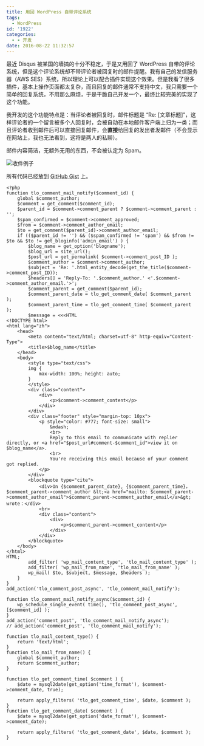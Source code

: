 ```yaml
---
title: 用回 WordPress 自带评论系统
tags:
  - WordPress
id: '1922'
categories:
  - - 开发
date: 2016-08-22 11:32:57
---
```


最近 Disqus 被某国的墙搞的十分不稳定，于是又用回了 WordPress 自带的评论系统，但是这个评论系统却不带评论者被回复时的邮件提醒。我有自己的发信服务器（AWS SES）系统，所以理论上可以配合插件实现这个效果。但是我看了很多插件，基本上操作页面都太复杂，而且回复的邮件通常不支持中文，我只需要一个简单的回复系统，不用那么麻烦，于是干脆自己开发一个，最终比较完美的实现了这个功能。

我开发的这个功能特点是：当评论者被回复时，邮件标题是 “Re: \[文章标题\]”，这样评论者的一个留言被多个人回复时，会被自动在本地邮件客户端上归为一类；而且评论者收到邮件后可以直接回复邮件，会**直接**给回复的发出者发邮件（不会显示在网站上，我也无法看到，这将是两人的私聊）。

邮件内容简洁，无额外无用的东西，不会被认定为 Spam。

![收件例子](https://imagedelivery.net/6T-behmofKYLsxlrK0l_MQ/cf5f85cb-301b-440e-8a34-23c54c434700/large)

所有代码已经放到 [GitHub Gist](https://gist.github.com/ZE3kr/8c51a6349462935cefd2e636e96e93f8) 上。

```
<?php
function tlo_comment_mail_notify($comment_id) {
	global $comment_author;
	$comment = get_comment($comment_id);
	$parent_id = $comment->comment_parent ? $comment->comment_parent : '';
	$spam_confirmed = $comment->comment_approved;
	$from = $comment->comment_author_email;
	$to = get_comment($parent_id)->comment_author_email;
	if (($parent_id != '') && ($spam_confirmed != 'spam') && $from != $to && $to != get_bloginfo('admin_email') ) {
		$blog_name = get_option('blogname');
		$blog_url = site_url();
		$post_url = get_permalink( $comment->comment_post_ID );
		$comment_author = $comment->comment_author;
		$subject = 'Re: '.html_entity_decode(get_the_title($comment->comment_post_ID));
		$headers[] = 'Reply-To: '.$comment_author.' <'.$comment->comment_author_email.'>';
		$comment_parent = get_comment($parent_id);
		$comment_parent_date = tlo_get_comment_date( $comment_parent );
		$comment_parent_time = tlo_get_comment_time( $comment_parent );
		$message = <<<HTML
<!DOCTYPE html>
<html lang="zh">
	<head>
		<meta content="text/html; charset=utf-8" http-equiv="Content-Type">
		<title>$blog_name</title>
	</head>
	<body>
		<style type="text/css">
		img {
			max-width: 100%; height: auto;
		}
		</style>
		<div class="content">
			<div>
				<p>$comment->comment_content</p>
			</div>
		</div>
		<div class="footer" style="margin-top: 10px">
			<p style="color: #777; font-size: small">
				&mdash;
				<br>
				Reply to this email to communicate with replier directly, or <a href="$post_url#comment-$comment_id">view it on $blog_name</a>.
				<br>
				You're receiving this email because of your comment got replied.
			</p>
		</div>
		<blockquote type="cite">
			<div>On {$comment_parent_date}, {$comment_parent_time}，$comment_parent->comment_author &lt;<a href="mailto: $comment_parent->comment_author_email">$comment_parent->comment_author_email</a>&gt; wrote：</div>
			<br>
			<div class="content">
				<div>
					<p>$comment_parent->comment_content</p>
				</div>
			</div>
		</blockquote>
	</body>
</html>
HTML;
		add_filter( 'wp_mail_content_type', 'tlo_mail_content_type' );
		add_filter( 'wp_mail_from_name', 'tlo_mail_from_name' );
		wp_mail( $to, $subject, $message, $headers );
	}
}
add_action('tlo_comment_post_async', 'tlo_comment_mail_notify');

function tlo_comment_mail_notify_async($comment_id) {
	wp_schedule_single_event( time(), 'tlo_comment_post_async', [$comment_id] );
}
add_action('comment_post', 'tlo_comment_mail_notify_async');
// add_action('comment_post', 'tlo_comment_mail_notify');

function tlo_mail_content_type() {
	return 'text/html';
}
function tlo_mail_from_name() {
	global $comment_author;
	return $comment_author;
}

function tlo_get_comment_time( $comment ) {
	$date = mysql2date(get_option('time_format'), $comment->comment_date, true);

	return apply_filters( 'tlo_get_comment_time', $date, $comment );
}
function tlo_get_comment_date( $comment ) {
	$date = mysql2date(get_option('date_format'), $comment->comment_date);

	return apply_filters( 'tlo_get_comment_date', $date, $comment );
}
```